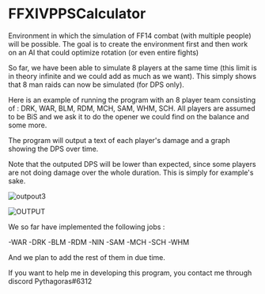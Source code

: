 # FFXIVPPSCalculator
Environment in which the simulation of FF14 combat (with multiple people) will be possible. 
The goal is to create the environment first and then work on an AI that could optimize rotation (or even entire fights)


So far, we have been able to simulate 8 players at the same time (this limit is in theory infinite and we could add as much as we want).
This simply shows that 8 man raids can now be simulated (for DPS only).

Here is an example of running the program with an 8 player team consisting of : DRK, WAR, BLM, RDM, MCH, SAM, WHM, SCH.
All players are assumed to be BiS and we ask it to do the opener we could find on the balance and some more.

The program will output a text of each player's damage and a graph showing the DPS over time.

Note that the outputed DPS will be lower than expected, since some players are not doing damage over the whole duration. This is
simply for example's sake.

![outpout3](https://user-images.githubusercontent.com/62820030/164307505-a1ae397b-98cb-4d0b-8e96-bd32c76b0e70.PNG)


![OUTPUT](https://user-images.githubusercontent.com/62820030/164307120-50d7cda1-2396-4bcb-8862-759649e17d71.PNG)



We so far have implemented the following jobs :

-WAR
-DRK
-BLM
-RDM
-NIN
-SAM
-MCH
-SCH
-WHM

And we plan to add the rest of them in due time.


If you want to help me in developing this program, you contact me through discord Pythagoras#6312
